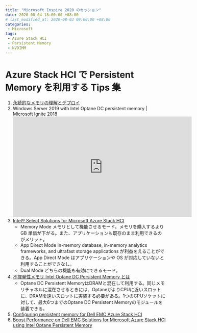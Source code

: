 ```yaml
---
title: "Microsoft Inspire 2020 のセッション"
date: 2020-08-04 18:00:00 +08:00
# last_modified_at: 2020-08-03 09:00:00 +08:00
categories: 
 - Microsoft 
tags: 
 - Azure Stack HCI
 - Persistent Memory
 - NVDIMM
---
```

# Azure Stack HCI で Persistent Memory を利用する Tips 集

1. [永続的なメモリの理解とデプロイ](https://docs.microsoft.com/ja-jp/windows-server/storage/storage-spaces/deploy-pmem)
1. Windows Server 2019 with Intel Optane DC persistent memory | Microsoft Ignite 2018
    <iframe width="560" height="315" src="https://www.youtube.com/embed/8WMXkMLJORc" frameborder="0" allow="accelerometer; autoplay; encrypted-media; gyroscope; picture-in-picture" allowfullscreen></iframe>
1. [Intel® Select Solutions for Microsoft Azure Stack HCI](https://builders.intel.com/docs/select-solutions-microsoft-azure-stack-hci.pdf)
    + Memory Mode
        メモリとして機能させるモード。メモリを購入するより GB 単価が下がる。また、アプリケーションも既存のまま利用できるのがメリット。
    + App Direct Mode
        In-memory database, in-memory analytics frameworks, and ultrafast storage applications が利益をえることができる。App Direct Mode はアプリケーションや OS が対応していないと利用することができなし。
    + Dual Mode
        どちらの機能も有効にできるモード。
1. [不揮発性メモリ Intel Optane DC Persistent Memory とは](https://pc.watch.impress.co.jp/docs/news/1177812.html)
    + Optane DC Persistent MemoryはDRAMと混在して利用する。同じメモリチャネルに混在させるときには、OptaneがよりCPUに近いスロットに、DRAMを遠いスロットに実装する必要がある。1つのCPUソケットに対して、最大6つまでのOptane DC Persistent Memoryのモジュールを装着できる。
1. [Configuring persistent memory for Dell EMC Azure Stack HCI](https://infohub.delltechnologies.com/l/deployment-guide-234/configuring-persistent-memory-for-azure-stack-hci-1)
1. [Boost Performance on Dell EMC Solutions for Microsoft Azure Stack HCI using Intel Optane Persistent Memory](https://infohub.delltechnologies.com/p/boost-performance-on-dell-emc-solutions-for-microsoft-azure-stack-hci-using-intel-optane-persistent-memory/)

